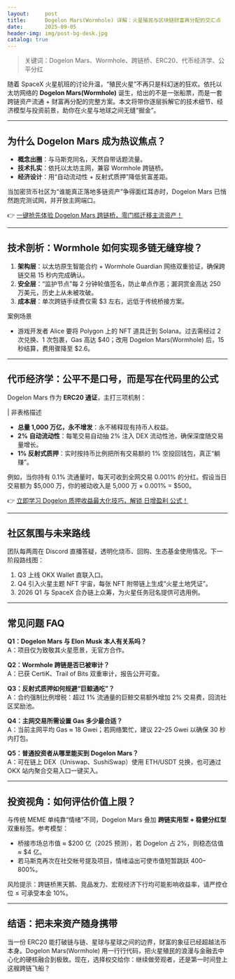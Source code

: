 ```yaml
---
layout:     post
title:      Dogelon Mars(Wormhole) 详解：火星殖民与区块链财富再分配的交汇点
date:       2025-09-05
header-img: img/post-bg-desk.jpg
catalog: true
---
```


> 关键词：Dogelon Mars、Wormhole、跨链桥、ERC20、代币经济学、公平分红

随着 SpaceX 火星航班的讨论升温，“殖民火星”不再只是科幻迷的狂欢。依托以太坊网络的 **Dogelon Mars(Wormhole)** 诞生，给出的不是一张船票，而是一套跨链资产流通 + 财富再分配的完整方案。本文将带你逐层拆解它的技术细节、经济模型与投资前景，助你在火星与地球之间无缝“掘金”。

---

## 为什么 Dogelon Mars 成为热议焦点？
- **概念出圈**：与马斯克同名，天然自带话题流量。  
- **技术扎实**：依托以太坊主网，兼容 Wormhole 跨链桥。  
- **经济设计**：用“自动流动性 + 反射式质押”降低贫富差距。  

当加密货币社区为“谁能真正落地多链资产”争得面红耳赤时，Dogelon Mars 已悄然跑完测试网，并开放主网端口。  

👉 [一键抢先体验 Dogelon Mars 跨链桥，零门槛迁移主流资产！](https://okxdog.com/)

---

## 技术剖析：Wormhole 如何实现多链无缝穿梭？
1. **架构层**：以太坊原生智能合约 + Wormhole Guardian 网络双重验证，确保跨链交易 15 秒内完成确认。  
2. **安全层**：“监护节点”每 2 分钟轮值签名，防止单点作恶；漏洞赏金高达 250 万美元，历史上从未被攻破。  
3. **成本层**：单次跨链手续费仅需 $3 左右，远低于传统桥接方案。  

案例场景  
- 游戏开发者 Alice 要将 Polygon 上的 NFT 道具迁到 Solana。过去需经过 2 次兑换、1 次包裹，Gas 高达 $40；改用 Dogelon Mars(Wormhole) 后，15 秒结算，费用骤降至 $2.6。  

---

## 代币经济学：公平不是口号，而是写在代码里的公式  
Dogelon Mars 作为 **ERC20 通证**，主打三项机制：  

| 非表格描述  
- **总量 1,000 万亿，永不增发**：永不稀释现有持币人权益。  
- **2% 自动流动性**：每笔交易自动抽 2% 注入 DEX 流动性池，确保深度随交易量增长。  
- **1% 反射式质押**：实时按持币比例把所有交易额的 1% 空投回钱包，真正“躺赚”。  

例如，当你持有 0.1% 流通量时，每天可收到全网交易 0.001% 的分红。假设当日交易额为 $5,000 万，你的被动收入是 5,000 万 × 0.001% = $500。  

👉 [立即学习 Dogelon 质押收益最大化技巧，解锁 日增盈利 公式！](https://okxdog.com/)

---

## 社区氛围与未来路线
团队每两周在 Discord 直播答疑，透明化烧币、回购、生态基金使用情况。下一阶段路线图：  
1. Q3 上线 OKX Wallet 直联入口。  
2. Q4 引入火星主题 NFT 宇宙，每张 NFT 附带链上生成“火星土地凭证”。  
3. 2026 Q1 与 SpaceX 合办链上众筹，为火星任务冠名提供可选用例。  

---

## 常见问题 FAQ  

**Q1：Dogelon Mars 与 Elon Musk 本人有关系吗？**  
A：项目仅为致敬其火星愿景，无官方合作。  

**Q2：Wormhole 跨链是否已被审计？**  
A：已获 CertiK、Trail of Bits 双重审计，报告公开可查。  

**Q3：反射式质押如何规避“巨鲸通吃”？**  
A：合约强制比例增税：超过 1% 流通量的巨鲸交易额外增加 2% 交易费，回流社区奖励池。  

**Q4：主网交易所需设置 Gas 多少最合适？**  
A：当前主网平均 Gas ≈ 18 Gwei；若网络繁忙，建议 22–25 Gwei 以确保 30 秒内打包。  

**Q5：普通投资者从哪里能买到 Dogelon Mars？**  
A：可在链上 DEX（Uniswap、SushiSwap）使用 ETH/USDT 兑换，也可通过 OKX 站内聚合交易入口一键买入。  

---

## 投资视角：如何评估价值上限？
与传统 MEME 单纯靠“情绪”不同，Dogelon Mars 叠加 **跨链实用型 + 稳健分红型** 双重标签。参考模型：  
- 桥接市场总市值 ≈ $200 亿（2025 预测），若 Dogelon 占 2%，则稳态估值 ≈ $4 亿。  
- 若马斯克再次在社交帐号提及项目，情绪溢出可使市值短暂跳跃 400–800%。  

风险提示：跨链桥黑天鹅、竞品发力、宏观经济下行均可能影响收益率，请严控仓位 ≤ 可承受本金 10%。  

---

## 结语：把未来资产随身携带
当一份 ERC20 能打破链与链、星球与星球之间的边界，财富的象征已经超越法币本身。Dogelon Mars(Wormhole) 用一行行代码，把火星殖民的浪漫与金融去中心化的硬核融合到极致。现在，选择权交给你：继续做旁观者，还是第一时间登上这艘跨链飞船？